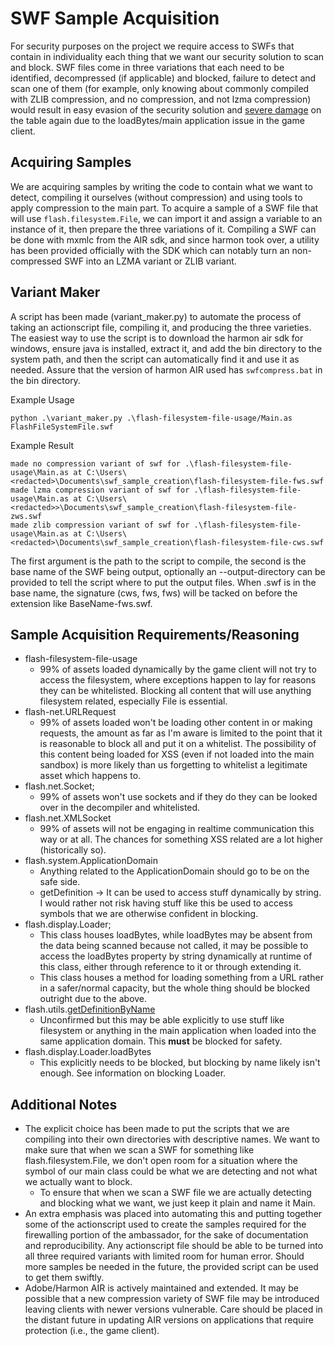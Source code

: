 # SWF Sample Acquisition

For security purposes on the project we require access to SWFs that contain in individuality each thing that we want our security solution to scan and block. SWF files come in three variations that each need to be identified, decompressed (if applicable) and blocked, failure to detect and scan one of them (for example, only knowing about commonly compiled with ZLIB compression, and no compression, and not lzma compression) would result in easy evasion of the security solution and [severe damage](https://help.adobe.com/en_US/as3/dev/WS5b3ccc516d4fbf351e63e3d118666ade46-7e5a.html) on the table again due to the loadBytes/main application issue in the game client.

## Acquiring Samples

We are acquiring samples by writing the code to contain what we want to detect, compiling it ourselves (without compression) and using tools to apply compression to the main part. To acquire a sample of a SWF file that will use ``flash.filesystem.File``, we can import it and assign a variable to an instance of it, then prepare the three variations of it. Compiling a SWF can be done with mxmlc from the AIR sdk, and since harmon took over, a utility has been provided officially with the SDK which can notably turn an non-compressed SWF into an LZMA variant or ZLIB variant.

## Variant Maker

A script has been made (variant_maker.py) to automate the process of taking an actionscript file, compiling it, and producing the three varieties. The easiest way to use the script is to download the harmon air sdk for windows, ensure java is installed, extract it, and add the bin directory to the system path, and then the script can automatically find it and use it as needed. Assure that the version of harmon AIR used has ``swfcompress.bat`` in the bin directory.

Example Usage
```commandline
python .\variant_maker.py .\flash-filesystem-file-usage/Main.as FlashFileSystemFile.swf
```
Example Result
```
made no compression variant of swf for .\flash-filesystem-file-usage\Main.as at C:\Users\<redacted>\Documents\swf_sample_creation\flash-filesystem-file-fws.swf
made lzma compression variant of swf for .\flash-filesystem-file-usage\Main.as at C:\Users\<redacted>>\Documents\swf_sample_creation\flash-filesystem-file-zws.swf
made zlib compression variant of swf for .\flash-filesystem-file-usage\Main.as at C:\Users\<redacted>\Documents\swf_sample_creation\flash-filesystem-file-cws.swf
```


The first argument is the path to the script to compile, the second is the base name of the SWF being output, optionally an --output-directory can be provided to tell the script where to put the output files. When .swf is in the base name, the signature (cws, fws, fws) will be tacked on before the extension like BaseName-fws.swf.
## Sample Acquisition Requirements/Reasoning
- flash-filesystem-file-usage
  - 99% of assets loaded dynamically by the game client will not try to access the filesystem, where exceptions happen to lay for reasons they can be whitelisted. Blocking all content that will use anything filesystem related, especially File is essential.
- flash-net.URLRequest
  - 99% of assets loaded won't be loading other content in or making requests, the amount as far as I'm aware is limited to the point that it is reasonable to block all and put it on a whitelist. The possibility of this content being loaded for XSS (even if not loaded into the main sandbox) is more likely than us forgetting to whitelist a legitimate asset which happens to.
- flash.net.Socket;
  - 99% of assets won't use sockets and if they do they can be looked over in the decompiler and whitelisted.
- flash.net.XMLSocket
  - 99% of assets will not be engaging in realtime communication this way or at all. The chances for something XSS related are a lot higher (historically so).
- flash.system.ApplicationDomain
  - Anything related to the ApplicationDomain should go to be on the safe side. 
  - getDefinition -> It can be used to access stuff dynamically by string. I would rather not risk having stuff like this be used to access symbols that we are otherwise confident in blocking.
- flash.display.Loader;
  - This class houses loadBytes, while loadBytes may be absent from the data being scanned because not called, it may be possible to access the loadBytes property by string dynamically at runtime of this class, either through reference to it or through extending it.
  - This class houses a method for loading something from a URL rather in a safer/normal capacity, but the whole thing should be blocked outright due to the above.
- flash.utils.[getDefinitionByName](https://airsdk.dev/reference/actionscript/3.0/flash/utils/package.html#getDefinitionByName())
  - Unconfirmed but this may be able explicitly to use stuff like filesystem or anything in the main application when loaded into the same application domain. This **must** be blocked for safety.
- flash.display.Loader.loadBytes
  - This explicitly needs to be blocked, but blocking by name likely isn't enough. See information on blocking Loader.

## Additional Notes
- The explicit choice has been made to put the scripts that we are compiling into their own directories with descriptive names. We want to make sure that when we scan a SWF for something like flash.filesystem.File, we don't open room for a situation where the symbol of our main class could be what we are detecting and not what we actually want to block.
  - To ensure that when we scan a SWF file we are actually detecting and blocking what we want, we just keep it plain and name it Main.
- An extra emphasis was placed into automating this and putting together some of the actionscript used to create the samples required for the firewalling portion of the ambassador, for the sake of documentation and reproducibility. Any actionscript file should be able to be turned into all three required variants with limited room for human error. Should more samples be needed in the future, the provided script can be used to get them swiftly.
- Adobe/Harmon AIR is actively maintained and extended. It may be possible that a new compression variety of SWF file may be introduced leaving clients with newer versions vulnerable. Care should be placed in the distant future in updating AIR versions on applications that require protection (i.e., the game client). 